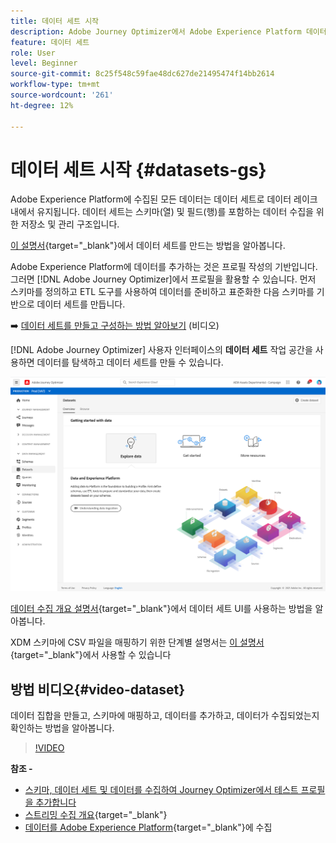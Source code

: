 ```yaml
---
title: 데이터 세트 시작
description: Adobe Journey Optimizer에서 Adobe Experience Platform 데이터 세트를 사용하는 방법을 알아봅니다
feature: 데이터 세트
role: User
level: Beginner
source-git-commit: 8c25f548c59fae48dc627de21495474f14bb2614
workflow-type: tm+mt
source-wordcount: '261'
ht-degree: 12%

---
```


# 데이터 세트 시작 {#datasets-gs}

Adobe Experience Platform에 수집된 모든 데이터는 데이터 세트로 데이터 레이크 내에서 유지됩니다. 데이터 세트는 스키마(열) 및 필드(행)를 포함하는 데이터 수집을 위한 저장소 및 관리 구조입니다. 

[이 설명서](https://experienceleague-review.corp.adobe.com/docs/experience-platform/catalog/datasets/overview.html){target=&quot;_blank&quot;}에서 데이터 세트를 만드는 방법을 알아봅니다.

Adobe Experience Platform에 데이터를 추가하는 것은 프로필 작성의 기반입니다. 그러면 [!DNL Adobe Journey Optimizer]에서 프로필을 활용할 수 있습니다. 먼저 스키마를 정의하고 ETL 도구를 사용하여 데이터를 준비하고 표준화한 다음 스키마를 기반으로 데이터 세트를 만듭니다.

➡️ [데이터 세트를 만들고 구성하는 방법 알아보기](#video-dataset) (비디오)

[!DNL Adobe Journey Optimizer] 사용자 인터페이스의 **데이터 세트** 작업 공간을 사용하면 데이터를 탐색하고 데이터 세트를 만들 수 있습니다.

![](assets/datasets-home.png)

[데이터 수집 개요 설명서](https://experienceleague.adobe.com/docs/experience-platform/ingestion/home.html?lang=ko){target=&quot;_blank&quot;}에서 데이터 세트 UI를 사용하는 방법을 알아봅니다.

XDM 스키마에 CSV 파일을 매핑하기 위한 단계별 설명서는 [이 설명서](https://experienceleague.adobe.com/docs/experience-platform/ingestion/tutorials/map-a-csv-file.html){target=&quot;_blank&quot;}에서 사용할 수 있습니다


## 방법 비디오{#video-dataset}

데이터 집합을 만들고, 스키마에 매핑하고, 데이터를 추가하고, 데이터가 수집되었는지 확인하는 방법을 알아봅니다.

>[!VIDEO](https://video.tv.adobe.com/v/334293?quality=12)

**참조 -**

* [스키마, 데이터 세트 및 데이터를 수집하여 Journey Optimizer에서 테스트 프로필을 추가합니다](building-journeys/creating-test-profiles.md)
* [스트리밍 수집 개요](https://experienceleague.adobe.com/docs/experience-platform/ingestion/streaming/overview.html){target=&quot;_blank&quot;}
* [데이터를 Adobe Experience Platform](https://experienceleague.adobe.com/docs/experience-platform/ingestion/tutorials/ingest-batch-data.html?lang=en){target=&quot;_blank&quot;}에 수집

